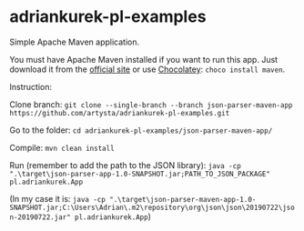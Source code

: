 # adriankurek-pl-examples

Simple Apache Maven application.

You must have Apache Maven installed if you want to run this app. Just download it from the [official site](https://maven.apache.org/download.cgi) or use [Chocolatey](https://chocolatey.org/): `choco install maven`.

Instruction:

Clone branch:
`git clone --single-branch --branch json-parser-maven-app https://github.com/artysta/adriankurek-pl-examples.git`

Go to the folder:
`cd adriankurek-pl-examples/json-parser-maven-app/`

Compile:
`mvn clean install`

Run (remember to add the path to the JSON library):
`java -cp ".\target\json-parser-app-1.0-SNAPSHOT.jar;PATH_TO_JSON_PACKAGE" pl.adriankurek.App`

(In my case it is:
`java -cp ".\target\json-parser-maven-app-1.0-SNAPSHOT.jar;C:\Users\Adrian\.m2\repository\org\json\json\20190722\json-20190722.jar" pl.adriankurek.App`)
